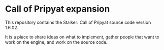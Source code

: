 Call of Pripyat expansion
=========================

This repository contains the Stalker: Call of Pripyat source code version 1.6.02. 

It is a place to share ideas on what to implement, gather people that
want to work on the engine, and work on the source code.
